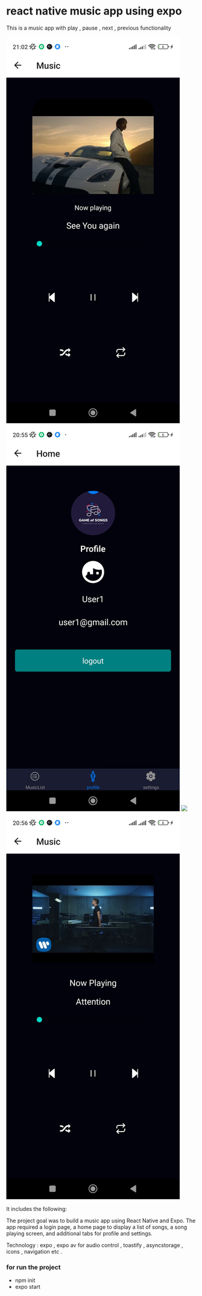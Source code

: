 # react native music app using expo

This is a music app with play , pause , next , previous functionality 

<img src="./assets/1684768135431.jpg" />
<img src="./assets/1684768135481.jpg" />
<img src="./assets/1684768135428.jpg" />
<img src="./assets/1684768135456.jpg" />

It includes the following: 

The project goal was to build a music app using React Native and Expo. The app required a login page, a home page to display a list of songs, a song playing screen, and additional tabs for profile and settings. 

Technology : expo , expo av for audio control , toastify , asyncstorage , icons , navigation etc .



### for run the project 
 - npm init 
 - expo start